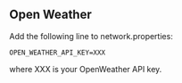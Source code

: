 

## Open Weather
Add the following line to network.properties:
```
OPEN_WEATHER_API_KEY=XXX
```
where XXX is your OpenWeather API key.